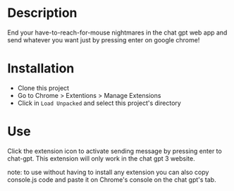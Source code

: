 # Description

End your have-to-reach-for-mouse nightmares in the chat gpt web app and send whatever you want just by pressing enter on google chrome!

# Installation

+ Clone this project
+ Go to Chrome > Extentions > Manage Extensions 
+ Click in `Load Unpacked` and select this project's directory

# Use

Click the extension icon to activate sending message by pressing enter to chat-gpt. This extension will only work in the chat gpt 3 website.

note: to use without having to install any extension you can also copy console.js code and paste it on Chrome's console on the chat gpt's tab.
